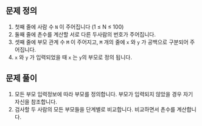 ## 문제 정의

1. 첫째 줄에 사람 수 `N` 이 주어집니다 (1 ≤ N ≤ 100)
2. 둘째 줄에 촌수를 계산할 서로 다른 두사람의 번호가 주어집니다.
3. 셋째 줄에 부모 관계 수 `M` 이 주어지고, `M` 개의 줄에 `x` 와 `y` 가 공백으로 구분되어 주어집니다.
4. `x` 와 `y` 가 입력되었을 때 `x` 는 `y`의 부모로 정의 됩니다.

## 문제 풀이

1. 모든 부모 입력정보에 따라 부모를 정의합니다. 부모가 입력되지 않았을 경우 자기 자신을 참조합니다.
2. 검사할 두 사람의 모든 부모들을 단계별로 비교합니다. 비교하면서 촌수를 계산합니다.
